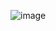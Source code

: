 ![image](https://github.com/PauloRTC/Grup-47-QRmeat/assets/162343860/08b7b931-e14e-436d-842a-b00ca95cf062)


